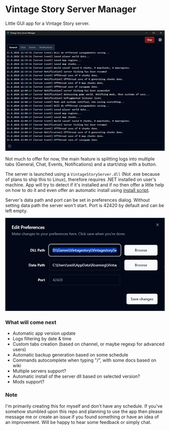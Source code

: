 # Vintage Story Server Manager

Little GUI app for a Vintage Story server.

![Main screen preview](assets/mainscreen.png)

Not much to offer for now, the main feature is splitting logs into multiple tabs (General, Chat, Events, Notifications) and a start/stop with a button.

The server is launched using a `VintageStoryServer.dll` (Not .exe because of plans to ship this to Linux), therefore requires .NET installed on user's machine. App will try to detect if it's installed and if no then offer a little help on how to do it and even offer an automatic install using [install script](https://learn.microsoft.com/en-us/dotnet/core/tools/dotnet-install-script).

Server's data path and port can be set in preferences dialog. Without setting data path the server won't start. Port is 42420 by default and can be left empty.

![alt text](assets/preferences.png)

### What will come next

- Automatic app version update
- Logs filtering by date & time
- Custom tabs creation (based on channel, or maybe regexp for advanced users)
- Automatic backup generation based on some schedule
- Commands autocomplete when typing "/", with some docs based on wiki
- Multiple servers support?
- Automatic install of the server dll based on selected version?
- Mods support?

### Note

I'm primarily creating this for myself and don't have any schedule. If you've somehow stumbled upon this repo and planning to use the app then please message me or create an issue if you found something or have an idea of an improvement. Will be happy to hear some feedback or simply chat.
